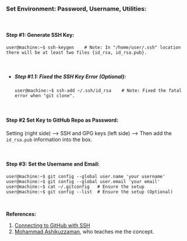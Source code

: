 ### Set Environment: Password, Username, Utilities:

&nbsp;

#### Step #1: Generate SSH Key:
```console
user@machine:~$ ssh-keygen    # Note: In "/home/user/.ssh" location there will be at least two files {id_rsa, id_rsa.pub}.
```

&nbsp;


- ##### Step #1.1: Fixed the SSH Key Error (Optional):
  ```console
  user@machine:~$ ssh-add ~/.ssh/id_rsa    # Note: Fixed the fatal error when "git clone".
  ```

&nbsp;

#### Step #2 Set Key to GitHub Repo as Password:
Setting (right side) --> SSH and GPG keys (left side) --> Then add the `id_rsa.pub` information into the box.

&nbsp;


#### Step #3: Set the Username and Email:
```console
user@machine:~$ git config --global user.name 'your username'
user@machine:~$ git config --global user.email 'your email'
user@machine:~$ cat ~/.gitconfig   # Ensure the setup
user@machine:~$ git config --list  # Ensure the setup (Optional)
```

&nbsp;

**References:**
1. [Connecting to GitHub with SSH](https://docs.github.com/en/free-pro-team@latest/github/authenticating-to-github/connecting-to-github-with-ssh)
2. [Mohammad Ashikuzzaman](https://github.com/ashikuzzaman-ar/), who teaches me the concept.
